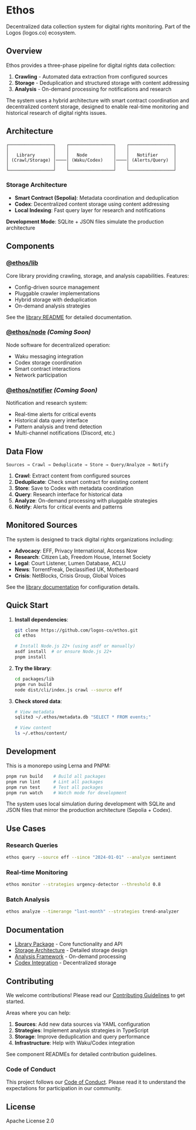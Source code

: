 # Ethos

Decentralized data collection system for digital rights monitoring. Part of the Logos (logos.co) ecosystem.

## Overview

Ethos provides a three-phase pipeline for digital rights data collection:

1. **Crawling** - Automated data extraction from configured sources
2. **Storage** - Deduplication and structured storage with content addressing
3. **Analysis** - On-demand processing for notifications and research

The system uses a hybrid architecture with smart contract coordination and decentralized content storage, designed to enable real-time monitoring and historical research of digital rights issues.

## Architecture

```
┌─────────────────┐    ┌─────────────────┐    ┌─────────────────┐
│                 │    │                 │    │                 │
│   Library       │    │   Node          │    │   Notifier      │
│ (Crawl/Storage) │────│ (Waku/Codex)    │────│ (Alerts/Query)  │
│                 │    │                 │    │                 │
└─────────────────┘    └─────────────────┘    └─────────────────┘
```

### Storage Architecture

- **Smart Contract (Sepolia)**: Metadata coordination and deduplication
- **Codex**: Decentralized content storage using content addressing
- **Local Indexing**: Fast query layer for research and notifications

**Development Mode**: SQLite + JSON files simulate the production architecture

## Components

### [@ethos/lib](./packages/lib/)

Core library providing crawling, storage, and analysis capabilities. Features:

- Config-driven source management
- Pluggable crawler implementations
- Hybrid storage with deduplication
- On-demand analysis strategies

See the [library README](./packages/lib/README.md) for detailed documentation.

### [@ethos/node](./packages/node/) _(Coming Soon)_

Node software for decentralized operation:

- Waku messaging integration
- Codex storage coordination
- Smart contract interactions
- Network participation

### [@ethos/notifier](./packages/notifier/) _(Coming Soon)_

Notification and research system:

- Real-time alerts for critical events
- Historical data query interface
- Pattern analysis and trend detection
- Multi-channel notifications (Discord, etc.)

## Data Flow

```
Sources → Crawl → Deduplicate → Store → Query/Analyze → Notify
```

1. **Crawl**: Extract content from configured sources
2. **Deduplicate**: Check smart contract for existing content
3. **Store**: Save to Codex with metadata coordination
4. **Query**: Research interface for historical data
5. **Analyze**: On-demand processing with pluggable strategies
6. **Notify**: Alerts for critical events and patterns

## Monitored Sources

The system is designed to track digital rights organizations including:

- **Advocacy**: EFF, Privacy International, Access Now
- **Research**: Citizen Lab, Freedom House, Internet Society
- **Legal**: Court Listener, Lumen Database, ACLU
- **News**: TorrentFreak, Declassified UK, Motherboard
- **Crisis**: NetBlocks, Crisis Group, Global Voices

See the [library documentation](./packages/lib/README.md) for configuration details.

## Quick Start

1. **Install dependencies**:

   ```bash
   git clone https://github.com/logos-co/ethos.git
   cd ethos

   # Install Node.js 22+ (using asdf or manually)
   asdf install  # or ensure Node.js 22+
   pnpm install
   ```

2. **Try the library**:

   ```bash
   cd packages/lib
   pnpm run build
   node dist/cli/index.js crawl --source eff
   ```

3. **Check stored data**:

   ```bash
   # View metadata
   sqlite3 ~/.ethos/metadata.db "SELECT * FROM events;"

   # View content
   ls ~/.ethos/content/
   ```

## Development

This is a monorepo using Lerna and PNPM:

```bash
pnpm run build    # Build all packages
pnpm run lint     # Lint all packages
pnpm run test     # Test all packages
pnpm run watch    # Watch mode for development
```

The system uses local simulation during development with SQLite and JSON files that mirror the production architecture (Sepolia + Codex).

## Use Cases

### Research Queries

```bash
ethos query --source eff --since "2024-01-01" --analyze sentiment
```

### Real-time Monitoring

```bash
ethos monitor --strategies urgency-detector --threshold 0.8
```

### Batch Analysis

```bash
ethos analyze --timerange "last-month" --strategies trend-analyzer
```

## Documentation

- [Library Package](./packages/lib/README.md) - Core functionality and API
- [Storage Architecture](./.ai/storage_architecture.md) - Detailed storage design
- [Analysis Framework](./.ai/analysis_framework.md) - On-demand processing
- [Codex Integration](./.ai/codex_integration.md) - Decentralized storage

## Contributing

We welcome contributions! Please read our [Contributing Guidelines](./CONTRIBUTING.md) to get started.

Areas where you can help:

1. **Sources**: Add new data sources via YAML configuration
2. **Strategies**: Implement analysis strategies in TypeScript
3. **Storage**: Improve deduplication and query performance
4. **Infrastructure**: Help with Waku/Codex integration

See component READMEs for detailed contribution guidelines.

### Code of Conduct

This project follows our [Code of Conduct](./CODE_OF_CONDUCT.md). Please read it to understand the expectations for participation in our community.

## License

Apache License 2.0
